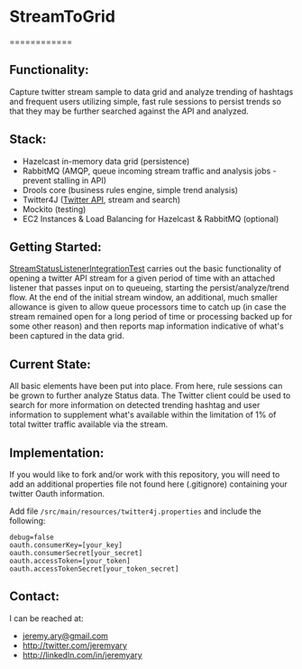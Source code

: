 # StreamToGrid
============

## Functionality:

Capture twitter stream sample to data grid and analyze trending of hashtags and frequent users utilizing simple, fast
rule sessions to persist trends so that they may be further searched against the API and analyzed.

## Stack:
 - Hazelcast in-memory data grid (persistence)
 - RabbitMQ (AMQP, queue incoming stream traffic and analysis jobs - prevent stalling in API)
 - Drools core (business rules engine, simple trend analysis)
 - Twitter4J ([Twitter API](https://dev.twitter.com/), stream and search)
 - Mockito (testing)
 - EC2 Instances & Load Balancing for Hazelcast & RabbitMQ (optional)

## Getting Started:
[StreamStatusListenerIntegrationTest](/src/test/java/jary/twitter/listener/StreamStatusListenerIntegrationTest.java) carries out the basic functionality of opening a twitter API stream for a given period of time with an attached listener that passes input on to queueing, starting the persist/analyze/trend flow. At the end of the initial stream window, an additional, much smaller allowance is given to allow queue processors time to catch up (in case the stream remained open for a long period of time or processing backed up for some other reason) and then reports map information indicative of what's been captured in the data grid.

## Current State:
All basic elements have been put into place. From here, rule sessions can be grown to further analyze Status data. The
Twitter client could be used to search for more information on detected trending hashtag and user information
to supplement what's available within the limitation of 1% of total twitter traffic available via the stream.

## Implementation:
If you would like to fork and/or work with this repository, you will need to add an additional properties file not found
here (.gitignore) containing your twitter Oauth information.

  Add file `/src/main/resources/twitter4j.properties` and include the following:

    debug=false
    oauth.consumerKey=[your_key]
    oauth.consumerSecret[your_secret]
    oauth.accessToken=[your_token]
    oauth.accessTokenSecret[your_token_secret]

## Contact:
I can be reached at:
 - jeremy.ary@gmail.com
 - http://twitter.com/jeremyary
 - http://linkedIn.com/in/jeremyary